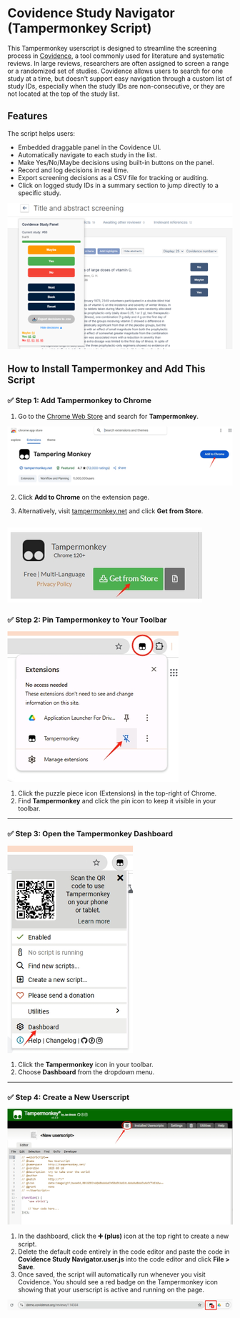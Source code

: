 # Covidence Study Navigator (Tampermonkey Script)

This Tampermonkey userscript is designed to streamline the screening process in [Covidence](https://www.covidence.org/), a tool commonly used for literature and systematic reviews. In large reviews, researchers are often assigned to screen a range or a randomized set of studies. Covidence allows users to search for one study at a time, but doesn't support easy navigation through a custom list of study IDs, especially when the study IDs are non-consecutive, or they are not located at the top of the study list.


## Features
The script helps users:
- Embedded draggable panel in the Covidence UI.
- Automatically navigate to each study in the list.
- Make Yes/No/Maybe decisions using built-in buttons on the panel.
- Record and log decisions in real time.
- Export screening decisions as a CSV file for tracking or auditing.
- Click on logged study IDs in a summary section to jump directly to a specific study.

![UI](CSN_UI.png)


## How to Install Tampermonkey and Add This Script

### ✅ Step 1: Add Tampermonkey to Chrome  
1. Go to the [Chrome Web Store](https://chrome.google.com/webstore/) and search for **Tampermonkey**.

![Step 1.1](installation/install_step1.1.png)

2. Click **Add to Chrome** on the extension page.

3. Alternatively, visit [tampermonkey.net](https://www.tampermonkey.net/) and click **Get from Store**.

![Step 1](installation/install_step1.png)  
---

### ✅ Step 2: Pin Tampermonkey to Your Toolbar  
![Step 1.2](installation/install_step1.2.png)  

1. Click the puzzle piece icon (Extensions) in the top-right of Chrome.  
2. Find **Tampermonkey** and click the pin icon to keep it visible in your toolbar.

---

### ✅ Step 3: Open the Tampermonkey Dashboard  
![Step 2](installation/install_step2.png)  

1. Click the **Tampermonkey** icon in your toolbar.  
2. Choose **Dashboard** from the dropdown menu.

---

### ✅ Step 4: Create a New Userscript  
![Step 2.1](installation/install_step2.1.png)  

1. In the dashboard, click the **➕ (plus)** icon at the top right to create a new script.  
2. Delete the default code entirely in the code editor and paste the code in **Covidence Study Navigator.user.js** into the code editor and click **File > Save**.
3. Once saved, the script will automatically run whenever you visit Covidence. You should see a red badge on the Tampermonkey icon showing that your userscript is active and running on the page.

![Step 3](installation/install_step3.png)  

